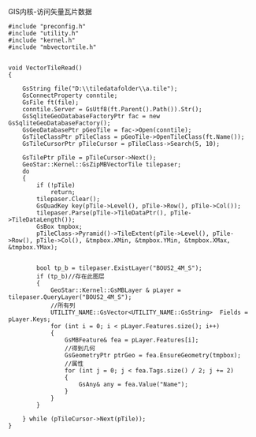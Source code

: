 GIS内核-访问矢量瓦片数据

	#include "preconfig.h"
	#include "utility.h"
	#include "kernel.h"
	#include "mbvectortile.h"


	void VectorTileRead()
	{
	
		GsString file("D:\\tiledatafolder\\a.tile");
		GsConnectProperty conntile;
		GsFile ft(file);
		conntile.Server = GsUtf8(ft.Parent().Path()).Str();
		GsSqliteGeoDatabaseFactoryPtr fac = new GsSqliteGeoDatabaseFactory();
		GsGeoDatabasePtr pGeoTile = fac->Open(conntile);
		GsTileClassPtr pTileClass = pGeoTile->OpenTileClass(ft.Name());
		GsTileCursorPtr pTileCursor = pTileClass->Search(5, 10);
	
		GsTilePtr pTile = pTileCursor->Next();
		GeoStar::Kernel::GsZipMBVectorTile tilepaser;
		do
		{
			if (!pTile)
				return;
			tilepaser.Clear();
			GsQuadKey key(pTile->Level(), pTile->Row(), pTile->Col());
			tilepaser.Parse(pTile->TileDataPtr(), pTile->TileDataLength());
			GsBox tmpbox;
			pTileClass->Pyramid()->TileExtent(pTile->Level(), pTile->Row(), pTile->Col(), &tmpbox.XMin, &tmpbox.YMin, &tmpbox.XMax, &tmpbox.YMax);
	
	
			bool tp_b = tilepaser.ExistLayer("BOUS2_4M_S");
			if (tp_b)//存在此图层
			{
				GeoStar::Kernel::GsMBLayer & pLayer = tilepaser.QueryLayer("BOUS2_4M_S");
				//所有列
				UTILITY_NAME::GsVector<UTILITY_NAME::GsString>  Fields = pLayer.Keys;
				for (int i = 0; i < pLayer.Features.size(); i++)
				{
					GsMBFeature& fea = pLayer.Features[i];
					//得到几何
					GsGeometryPtr ptrGeo = fea.EnsureGeometry(tmpbox);
					//属性
					for (int j = 0; j < fea.Tags.size() / 2; j += 2)
					{
						GsAny& any = fea.Value("Name");
					}
				}
			}
	
		} while (pTileCursor->Next(pTile));
	}